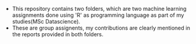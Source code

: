 
- This repository contains two folders, which are two machine learning assignments done using 'R' as programming language as part of my studies(MSc Datascience).
- These are group assignents, my contributions are clearly mentioned in the reports provided in both folders.
